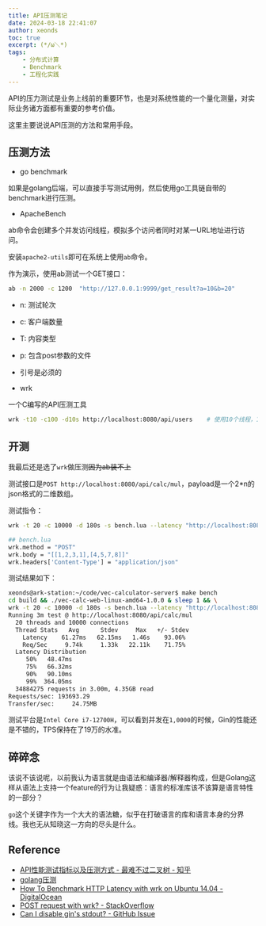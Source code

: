 ```yaml
---
title: API压测笔记
date: 2024-03-18 22:41:07
author: xeonds
toc: true
excerpt: (*/ω＼*)
tags:
    - 分布式计算
    - Benchmark
    - 工程化实践
---
```


API的压力测试是业务上线前的重要环节，也是对系统性能的一个量化测量，对实际业务诸方面都有重要的参考价值。

这里主要说说API压测的方法和常用手段。

## 压测方法

- go benchmark

如果是golang后端，可以直接手写测试用例，然后使用go工具链自带的benchmark进行压测。

- ApacheBench

ab命令会创建多个并发访问线程，模拟多个访问者同时对某一URL地址进行访问。

安装`apache2-utils`即可在系统上使用`ab`命令。

作为演示，使用ab测试一个GET接口：

```bash
ab -n 2000 -c 1200  "http://127.0.0.1:9999/get_result?a=10&b=20"
```
- n: 测试轮次
- c: 客户端数量
- T: 内容类型
- p: 包含post参数的文件
- 引号是必须的

- wrk

一个C编写的API压测工具

```bash
wrk -t10 -c100 -d10s http://localhost:8080/api/users    # 使用10个线程，100并发数，测试持续10s
```

## 开测

我最后还是选了`wrk`做压测~~因为ab装不上~~

测试接口是`POST http://localhost:8080/api/calc/mul`，payload是一个2*n的json格式的二维数组。

测试指令：

```bash
wrk -t 20 -c 10000 -d 180s -s bench.lua --latency "http://localhost:8080/api/calc/mul"

## bench.lua
wrk.method = "POST"
wrk.body = "[[1,2,3,1],[4,5,7,8]]"
wrk.headers['Content-Type'] = "application/json"
```

测试结果如下：

```bash
xeonds@ark-station:~/code/vec-calculator-server$ make bench 
cd build && ./vec-calc-web-linux-amd64-1.0.0 & sleep 1 && \
wrk -t 20 -c 10000 -d 180s -s bench.lua --latency "http://localhost:8080/api/calc/mul"
Running 3m test @ http://localhost:8080/api/calc/mul
  20 threads and 10000 connections
  Thread Stats   Avg      Stdev     Max   +/- Stdev
    Latency    61.27ms   62.15ms   1.46s    93.06%
    Req/Sec     9.74k     1.33k   22.11k    71.75%
  Latency Distribution
     50%   48.47ms
     75%   66.32ms
     90%   90.10ms
     99%  364.05ms
  34884275 requests in 3.00m, 4.35GB read
Requests/sec: 193693.29
Transfer/sec:     24.75MB
```

测试平台是`Intel Core i7-12700H`，可以看到并发在`1,0000`的时候，Gin的性能还是不错的，TPS保持在了19万的水准。

## 碎碎念

该说不该说呢，以前我认为语言就是由语法和编译器/解释器构成，但是Golang这样从语法上支持一个feature的行为让我疑惑：语言的标准库该不该算是语言特性的一部分？

`go`这个关键字作为一个大大的语法糖，似乎在打破语言的库和语言本身的分界线。我也无从知晓这一方向的尽头是什么。

## Reference

- [API性能测试指标以及压测方式 - 最难不过二叉树 - 知乎](https://zhuanlan.zhihu.com/p/609348456)
- [golang压测](https://golang.cx/go/golang%E5%8E%8B%E6%B5%8B.html)
- [How To Benchmark HTTP Latency with wrk on Ubuntu 14.04 - DigitalOcean](https://www.digitalocean.com/community/tutorials/how-to-benchmark-http-latency-with-wrk-on-ubuntu-14-04)
- [POST request with wrk? - StackOverflow](https://stackoverflow.com/questions/15261612/post-request-with-wrk)
- [Can I disable gin's stdout? - GitHub Issue](https://github.com/gin-gonic/gin/issues/267)
